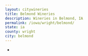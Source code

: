 ```yaml
---
layout: citywineries
title: Belmond Wineries
description: Wineries in Belmond, IA
permalink: /iowa/wright/belmond/
state: ia
county: wright
city: belmond
---
```

-
